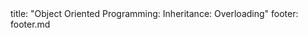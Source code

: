 <frontmatter>
title: "Object Oriented Programming: Inheritance: Overloading"
footer: footer.md
</frontmatter>

<include src="unit-inPage-asFlat.md" boilerplate />